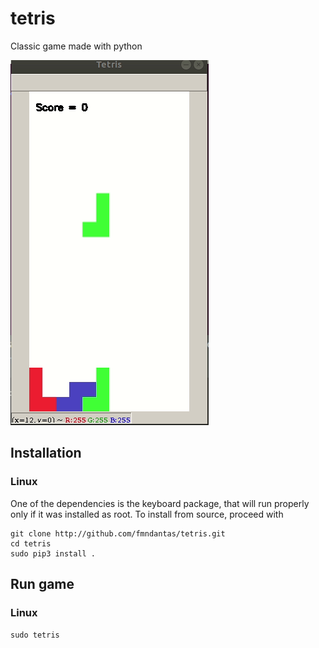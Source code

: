 # tetris

Classic game made with python

![](demo_tetris.gif)

## Installation

### Linux

One of the dependencies is the keyboard package, that
will run properly only if it was installed as root. 
To install from source, proceed with

```
git clone http://github.com/fmndantas/tetris.git
cd tetris
sudo pip3 install .
```

## Run game

### Linux

``sudo tetris``